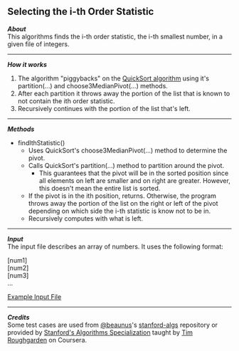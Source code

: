 ## Selecting the i-th Order Statistic
_**About**_  
This algorithms finds the i-th order statistic, the i-th smallest number, in a given file of integers.

---  

_**How it works**_  
1. The algorithm "piggybacks" on the [QuickSort algorithm]( https://github.com/keshprad/Algorithms/tree/master/QuickSort ) using it's partition(...) and choose3MedianPivot(...) methods.  
1. After each partition it throws away the portion of the list that is known to not contain the ith order statistic.  
1. Recursively continues with the portion of the list that's left.  

---  

_**Methods**_  
- findIthStatistic()  
    - Uses QuickSort's choose3MedianPivot(...) method to determine the pivot.  
    - Calls QuickSort's partition(...) method to partition around the pivot.  
        - This guarantees that the pivot will be in the sorted position since all elements on left are smaller and on right are greater. However, this doesn't mean the entire list is sorted.  
    - If the pivot is in the ith position, returns. Otherwise, the program throws away the portion of the list on the right or left of the pivot depending on which side the i-th statistic is know not to be in.  
    - Recursively computes with what is left.  

---  

_**Input**_  
The input file describes an array of numbers. It uses the following format:  

\[num1\]  
\[num2\]  
\[num3\]    
...  

[Example Input File]( https://github.com/keshprad/Algorithms/blob/master/SelectIthOrderStatistic/testCases/1000Nums.txt )  

---  

_**Credits**_  
Some test cases are used from [@beaunus]( https://github.com/beaunus )'s [stanford-algs]( https://github.com/beaunus/stanford-algs ) repository or provided by [Stanford's Algorithms Specialization]( https://www.coursera.org/specializations/algorithms ) taught by [Tim Roughgarden]( https://www.linkedin.com/in/tim-roughgarden-1a594855 ) on Coursera.  
